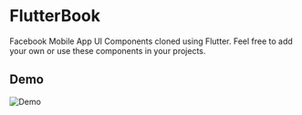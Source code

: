 # FlutterBook

Facebook Mobile App UI Components cloned using Flutter. Feel free to add your own or use these components in your projects.

## Demo

![](Demo.gif "Demo")
